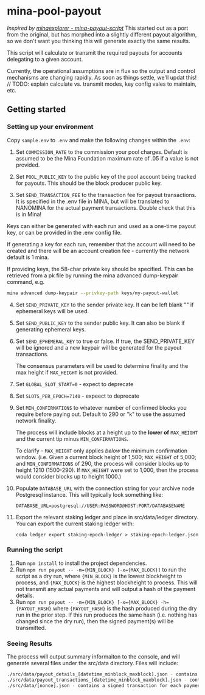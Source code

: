 # mina-pool-payout

_Inspired by [minaexplorer - mina-payout-script](https://github.com/garethtdavies/mina-payout-script)_
This started out as a port from the original, but has morphed into a slightly different payout algorithm, so we don't want you thinking this will generate exactly the same results. 

This script will calculate or transmit the required payouts for accounts delegating to a given account. 

Currently, the operational assumptions are in flux so the output and control mechanisms are changing rapidly. As soon  as things settle, we'll updat this! 
// TODO: explain calculate vs. transmit modes, key config vales to maintain, etc.


## Getting started

### Setting up your environment

Copy `sample.env` to `.env` and make the following changes within the `.env`:

1. Set `COMMISSION_RATE` to the commission your pool charges. Default is assumed to be the Mina Foundation maximum rate of .05 if a value is not provided.

2. Set `POOL_PUBLIC_KEY` to the public key of the pool account being tracked for payouts. This should be the block producer public key.

3. Set `SEND_TRANSACTION_FEE` to the transaction fee for payout transactions. It is specified in the .env file in MINA, but will be translated to NANOMINA for the actual payment transactions. Double check that this is in Mina!

Keys can either be generated with each run and used as a one-time payout key, or can be provided in the .env config file.

If generating a key for each run, remember that the account will need to be created and there will be an account creation fee - currently the network default is 1 mina.

If providing keys, the 58-char private key should be specified. This can be retrieved from a pk file by running the mina advanced dump-keypair command, e.g.

```bash
mina advanced dump-keypair --privkey-path keys/my-payout-wallet
```

4. Set `SEND_PRIVATE_KEY` to the sender private key. It can be left blank "" if ephemeral keys will be used.

5. Set `SEND_PUBLIC_KEY` to the sender public key. It can also be blank if generating ephemeral keys.

6. Set `SEND_EPHEMERAL_KEY` to true or false. If true, the SEND_PRIVATE_KEY will be ignored and a new keypair will be generated for the payout transactions.

   The consensus parameters will be used to determine finality and the max height if `MAX_HEIGHT` is not provided.

7. Set `GLOBAL_SLOT_START=0` - expect to deprecate

8. Set `SLOTS_PER_EPOCH=7140` - expeect to deprecate

9. Set `MIN_CONFIRMATIONS` to whatever number of confirmed blocks you require before paying out. Default to 290 or "k" to use the assumed network finality. 

    The process will include blocks at a height up to the **lower of** `MAX_HEIGHT` and the current tip minus `MIN_CONFIRMATIONS`. 

    To clarify - `MAX_HEIGHT` only applies _below_ the minimum confirmation window. (i.e. Given a  current block height of 1,500; `MAX_HEIGHT` of 5,000; and `MIN_CONFIRMATIONS` of 290, the process will consider blocks up to height 1210 (1500-290). If `MAX_HEIGHT` were set to 1,000, then the process would consider blocks up to height 1000.)

10. Populate `DATABASE_URL` with the connection string for your archive node Postgresql instance. This will typically look something like:

    ```
    DATABASE_URL=postgresql://USER:PASSWORD@HOST:PORT/DATABASENAME
    ```

11. Export the relevant staking ledger and place in src/data/ledger directory. You can export the current staking ledger with: 

    ```
    coda ledger export staking-epoch-ledger > staking-epoch-ledger.json
    ```

### Running the script

1. Run `npm install` to install the project dependencies.
2. Run `npm run payout -- -m={MIN_BLOCK} [-x={MAX_BLOCK}]` to run the script as a dry run, where `{MIN_BLOCK}` is the lowest blockheight to process, and `{MAX_BLOCK}` is the highest blockheight to process. This will not transmit any actual payments and will output a hash of the payment details.
3. Run `npm run payout -- -m={MIN_BLOCK} [-x={MAX_BLOCK} -h={PAYOUT_HASH}` where `{PAYOUT_HASH}` is the hash produced during the dry run in the prior step. If this run produces the same hash (i.e. nothing has changed since the dry run), then the signed payment(s) will be transmitted.

### Seeing Results ###

The process will output summary informaiton to the console, and will generate several files under the src/data directory. Files will include:

```bash
./src/data/payout_details_[datetime_minblock_maxblock].json - contains the detailed calculations for each delegator key at each block.
./src/data/payout_transactions_[datetime_minblock_maxblock].json - contains the list of payout transactions that should be sent.
./src/data/[nonce].json - contains a signed transaction for each payment that should be sent. These should be broadcast to the network.
```
